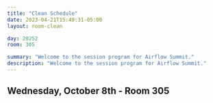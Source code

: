 ```yaml
---
title: "Clean Schedule"
date: 2023-04-21T15:49:31-05:00
layout: room-clean

day: 20252
room: 305

summary: "Welcome to the session program for Airflow Summit."
description: "Welcome to the session program for Airflow Summit."
---
```


## Wednesday, October 8th - Room 305